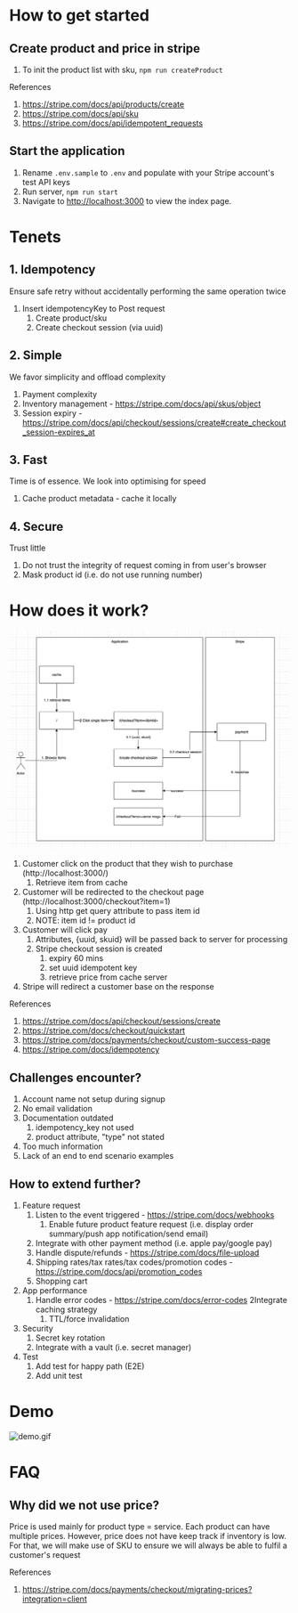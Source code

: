 # How to get started

## Create product and price in stripe

1. To init the product list with sku, ```npm run createProduct```

References
1. https://stripe.com/docs/api/products/create
2. https://stripe.com/docs/api/sku
3. https://stripe.com/docs/api/idempotent_requests

## Start the application

1. Rename `.env.sample` to `.env` and populate with your Stripe account's test API keys
2. Run server, `npm run start`
3. Navigate to [http://localhost:3000](http://localhost:3000) to view the index page.

# Tenets

## 1. Idempotency
Ensure safe retry without accidentally performing the same operation twice
1. Insert idempotencyKey to Post request
   1. Create product/sku
   2. Create checkout session (via uuid)

## 2. Simple
We favor simplicity and offload complexity
1. Payment complexity
2. Inventory management - https://stripe.com/docs/api/skus/object
3. Session expiry - https://stripe.com/docs/api/checkout/sessions/create#create_checkout_session-expires_at

## 3. Fast
Time is of essence. We look into optimising for speed
1. Cache product metadata - cache it locally

## 4. Secure
Trust little 
1. Do not trust the integrity of request coming in from user's browser
2. Mask product id (i.e. do not use running number)

# How does it work?

![High level architecture](./public/high-level-architecture.png)

1. Customer click on the product that they wish to purchase (http://localhost:3000/)
   1. Retrieve item from cache 
2. Customer will be redirected to the checkout page (http://localhost:3000/checkout?item=1)
   1. Using http get query attribute to pass item id
   2. NOTE: item id != product id
3. Customer will click pay 
   1. Attributes, {uuid, skuid} will be passed back to server for processing
   2. Stripe checkout session is created
      1. expiry 60 mins
      2. set uuid idempotent key
      3. retrieve price from cache server
4. Stripe will redirect a customer base on the response

References
1. https://stripe.com/docs/api/checkout/sessions/create
2. https://stripe.com/docs/checkout/quickstart
3. https://stripe.com/docs/payments/checkout/custom-success-page
4. https://stripe.com/docs/idempotency

## Challenges encounter?

1. Account name not setup during signup
2. No email validation
3. Documentation outdated
   1. idempotency_key not used
   2. product attribute, "type" not stated
4. Too much information
5. Lack of an end to end scenario examples

## How to extend further?

1. Feature request
   1. Listen to the event triggered - https://stripe.com/docs/webhooks
      1. Enable future product feature request (i.e. display order summary/push app notification/send email)
   2. Integrate with other payment method (i.e. apple pay/google pay)
   3. Handle dispute/refunds - https://stripe.com/docs/file-upload
   4. Shipping rates/tax rates/tax codes/promotion codes - https://stripe.com/docs/api/promotion_codes
   5. Shopping cart
2. App performance
   1. Handle error codes - https://stripe.com/docs/error-codes
   2Integrate caching strategy 
      1. TTL/force invalidation  
3. Security
   1. Secret key rotation
   2. Integrate with a vault (i.e. secret manager)
4. Test
   1. Add test for happy path (E2E)
   2. Add unit test

# Demo

![demo.gif](./public/demo.gif)

# FAQ

## Why did we not use price? 

Price is used mainly for product type = service. Each product can have multiple prices. 
However, price does not have keep track if inventory is low. 
For that, we will make use of SKU to ensure we will always be able to fulfil a customer's request

References
1. https://stripe.com/docs/payments/checkout/migrating-prices?integration=client
